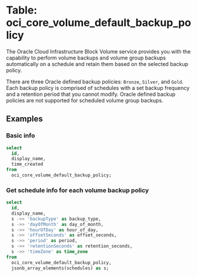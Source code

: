 # Table: oci_core_volume_default_backup_policy

The Oracle Cloud Infrastructure Block Volume service provides you with the capability to perform volume backups and volume group backups automatically on a schedule and retain them based on the selected backup policy.

There are three Oracle defined backup policies: `Bronze`, `Silver`, and `Gold`. Each backup policy is comprised of schedules with a set backup frequency and a retention period that you cannot modify. Oracle defined backup policies are not supported for scheduled volume group backups.

## Examples

### Basic info

```sql
select
  id,
  display_name,
  time_created
from
  oci_core_volume_default_backup_policy;
```

### Get schedule info for each volume backup policy

```sql
select
  id,
  display_name,
  s ->> 'backupType' as backup_type,
  s ->> 'dayOfMonth' as day_of_month,
  s ->> 'hourOfDay' as hour_of_day,
  s ->> 'offsetSeconds' as offset_seconds,
  s ->> 'period' as period,
  s ->> 'retentionSeconds' as retention_seconds,
  s ->> 'timeZone' as time_zone
from
  oci_core_volume_default_backup_policy,
  jsonb_array_elements(schedules) as s;
```